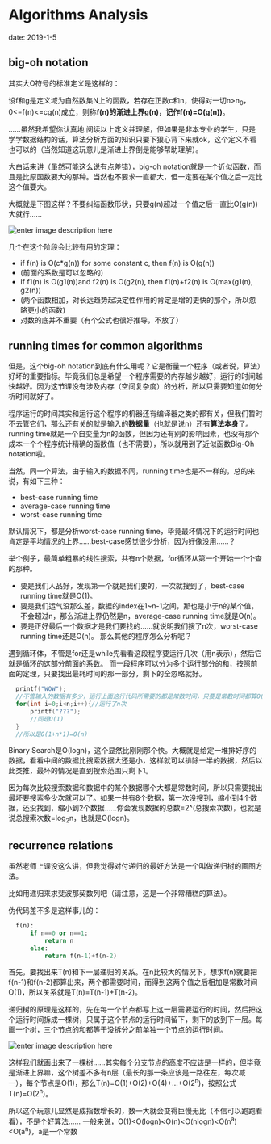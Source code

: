 # Algorithms Analysis

date: 2019-1-5

## big-oh notation
其实大O符号的标准定义是这样的：

设f和g是定义域为自然数集N上的函数，若存在正数c和n，使得对一切n>n<sub>0</sub>，0<=f(n)<=cg(n)成立，则称**f(n)的渐进上界g(n)，记作f(n)=O(g(n))**。

……虽然我希望你认真地 阅读以上定义并理解，但如果是非本专业的学生，只是学学数据结构的话，算法分析方面的知识只要下狠心背下来就ok，这个定义不看也可以的（当然知道这玩意儿是渐进上界倒是能够帮助理解）。

大白话来讲（虽然可能这么说有点差错），big-oh notation就是一个近似函数，而且是比原函数要大的那种。当然也不要求一直都大，但一定要在某个值之后一定比这个值要大。

大概就是下图这样？不要纠结函数形状，只要g(n)超过一个值之后一直比O(g(n))大就行……

![enter image description here](https://i.loli.net/2019/01/06/5c31685b1e670.png)

几个在这个阶段会比较有用的定理：

- if f(n) is O(c*g(n)) for some constant c, then f(n) is O(g(n))
- (前面的系数是可以忽略的)
- If f1(n) is O(g1(n))and f2(n) is O(g2(n), then f1(n)+f2(n) is O(max(g1(n), g2(n))
- (两个函数相加，对长远趋势起决定性作用的肯定是增的更快的那个，所以忽略更小的函数)
- 对数的底并不重要（有个公式也很好推导，不放了）

## running times for common algorithms
但是，这个big-oh notation到底有什么用呢？它是衡量一个程序（或者说，算法）好坏的重要指标。毕竟我们总是希望一个程序需要的内存越少越好，运行的时间越快越好。因为这节课没有涉及内存（空间复杂度）的分析，所以只需要知道如何分析时间就好了。

程序运行的时间其实和运行这个程序的机器还有编译器之类的都有关，但我们暂时不去管它们，那么还有关的就是输入的**数据量**（也就是说n）还有**算法本身**了。running time就是一个自变量为n的函数，但因为还有别的影响因素，也没有那个成本一个个程序统计精确的函数值（也不需要），所以就用到了近似函数Big-Oh notation啦。

当然，同一个算法，由于输入的数据不同，running time也是不一样的，总的来说，有如下三种：

- best-case running time
- average-case running time
- worst-case running time

默认情况下，都是分析worst-case running time，毕竟最坏情况下的运行时间也肯定是平均情况的上界……best-case感觉很少分析，因为好像没用……？

举个例子，最简单粗暴的线性搜索，共有n个数据，for循环从第一个开始一个个查的那种。

- 要是我们人品好，发现第一个就是我们要的，一次就搜到了，best-case running time就是O(1)。
- 要是我们运气没那么差，数据的index在1~n-1之间，那也是小于n的某个值，不会超过n，那么渐进上界仍然是n，average-case running time就是O(n)。
- 要是正好最后一个数据才是我们要找的……就说明我们搜了n次，worst-case running time还是O(n)。
那么其他的程序怎么分析呢？

遇到循环体，不管是for还是while先看看这段程序要运行几次（用n表示），然后它就是循环的这部分前面的系数。
而一段程序可以分为多个运行部分的和，按照前面的定理，只要找出最耗时间的那一部分，剩下的全忽略就好。

```c
  printf("WOW");
  //不管输入的数据有多少，运行上面这行代码所需要的都是常数时间，只要是常数时间都算O(1)
  for(int i=0;i<n;i++){//运行了n次
      printf("???");
      //同理O(1)
  }
  //所以是O(1+n*1)=O(n)
```

Binary Search是O(logn)，这个显然比刚刚那个快。大概就是给定一堆排好序的数据，看看中间的数据比搜索数据大还是小，这样就可以排除一半的数据，然后以此类推，最坏的情况是直到搜索范围只剩下1。

因为每次比较搜索数据和数据中的某个数据哪个大都是常数时间，所以只需要找出最坏要搜索多少次就可以了。如果一共有8个数据，第一次没搜到，缩小到4个数据，还没找到，缩小到2个数据……你会发现数据的总数=2^(总搜索次数)，也就是说总搜索次数=log<sub>2</sub>n，也就是O(logn)。

## recurrence relations
虽然老师上课没这么讲，但我觉得对付递归的最好方法是一个叫做递归树的画图方法。

比如用递归来求斐波那契数列吧（请注意，这是一个非常糟糕的算法）。

伪代码差不多是这样事儿的：

```python
  f(n):
      if n==0 or n==1:
          return n
      else:
          return f(n-1)+f(n-2)
```



首先，要找出来T(n)和下一层递归的关系。在n比较大的情况下，想求f(n)就要把f(n-1)和f(n-2)都算出来，两个都需要时间，而得到这两个值之后相加是常数时间O(1)，所以关系就是T(n)=T(n-1)+T(n-2)。

递归树的原理是这样的，先在每一个节点都写上这一层需要运行的时间，然后把这个运行时间拆成一棵树，只属于这个节点的运行时间留下，剩下的放到下一层。每画一个树，三个节点的和都等于没拆分之前单独一个节点的运行时间。

![enter image description here](https://i.loli.net/2019/01/06/5c317ff7b4aa8.png)

这样我们就画出来了一棵树……其实每个分支节点的高度不应该是一样的，但毕竟是渐进上界嘛，这个树差不多有n层（最长的那一条应该是一路往左，每次减一），每个节点是O(1)，那么T(n)=O(1)+O(2)+O(4)+…+O(2<sup>n</sup>)，按照公式T(n)=O(2<sup>n</sup>)。

所以这个玩意儿显然是成指数增长的，数一大就会变得巨慢无比（不信可以跑跑看看），不是个好算法……
一般来说，O(1)<O(logn)<O(n)<O(nlogn)<O(n<sup>a</sup>)<O(a<sup>n</sup>)，a是一个常数